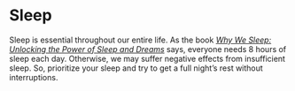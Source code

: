 # Sleep

Sleep is essential throughout our entire life. As the book [*Why We Sleep: Unlocking the Power of Sleep and Dreams*](https://www.goodreads.com/book/show/34466963-why-we-sleep?ref=nav_sb_ss_1_12) says, everyone needs 8 hours of sleep each day. Otherwise, we may suffer negative effects from insufficient sleep. So, prioritize your sleep and try to get a full night’s rest without interruptions.